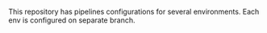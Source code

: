 This repository has pipelines configurations for several environments. Each env is configured on separate branch.